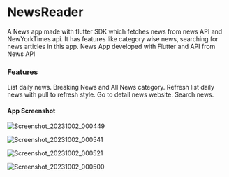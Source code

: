 # NewsReader
A News app made with flutter SDK which fetches news from news API and NewYorkTimes api. It has features like category wise news, searching for news articles in this app.
News App developed with Flutter and API from News API
<h3>Features</h3>
  <ui> List daily news.</ui>
 <ui>Breaking News and All News category.</ui>
<ui> Refresh list daily news with pull to refresh style.</ui>
 <ui>Go to detail news website.</ui>
 <ui>Search news.</ui>

<h4>App Screenshot</h4>

![Screenshot_20231002_000449](https://github.com/riadrayhan/NewsReader/assets/44746454/8c0a86b2-3b84-4a21-9947-6acb71599566)

![Screenshot_20231002_000541](https://github.com/riadrayhan/NewsReader/assets/44746454/0c7bf523-cf06-4927-a273-79a15a8fa50a)

![Screenshot_20231002_000521](https://github.com/riadrayhan/NewsReader/assets/44746454/43f22d9f-bb13-42dc-aad6-c993c20071d7)

![Screenshot_20231002_000500](https://github.com/riadrayhan/NewsReader/assets/44746454/a01bf92e-058d-4ceb-967f-c72bef2ac625)

